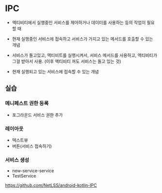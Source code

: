 # IPC

- 액티비티에서 실행중인 서비스를 제어하거나 데이터를 사용하는 등의 작업이 필요할 때
- 현재 실행중인 서비스에 접속하고 서비스가 가지고 있는 메서드를 호출할 수 있는 개념
- 서비스가 돌고있고, 액티비트를 실행시켜서, 서비스 메서드를 사용하고, 액티비티가 그걸 받아서 사용. (이후 액티비티 꺼도 서비스는 돌고 있는 것)

- 현재 실행되고 있는 서비스에 접속할 수 있는 개념
## 실습

### 메니페스트 권한 등록

- 포그라운드 서비스 권한 추가

### 레이아웃

- 텍스트뷰
- 버튼(서비스 접속하기)

### 서비스 생성

- new-service-service
- TestService

https://github.com/NetLSS/android-kotlin-IPC